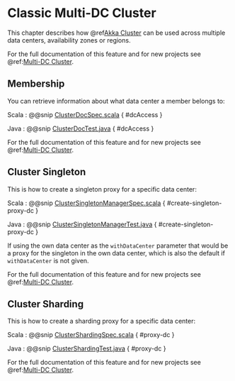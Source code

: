 # Classic Multi-DC Cluster

This chapter describes how @ref[Akka Cluster](cluster-usage.md) can be used across
multiple data centers, availability zones or regions.

For the full documentation of this feature and for new projects see @ref:[Multi-DC Cluster](typed/cluster-dc.md).

## Membership

You can retrieve information about what data center a member belongs to:

Scala
:  @@snip [ClusterDocSpec.scala](/docs/src/test/scala/docs/cluster/ClusterDocSpec.scala) { #dcAccess }

Java
:  @@snip [ClusterDocTest.java](/docs/src/test/java/jdocs/cluster/ClusterDocTest.java) { #dcAccess }

For the full documentation of this feature and for new projects see @ref:[Multi-DC Cluster](typed/cluster-dc.md#membership).

## Cluster Singleton

This is how to create a singleton proxy for a specific data center:

Scala
:  @@snip [ClusterSingletonManagerSpec.scala](/cluster-tools/src/multi-jvm/scala/org/apache/pekko/cluster/singleton/ClusterSingletonManagerSpec.scala) { #create-singleton-proxy-dc }

Java
:  @@snip [ClusterSingletonManagerTest.java](/cluster-tools/src/test/java/org/apache/pekko/cluster/singleton/ClusterSingletonManagerTest.java) { #create-singleton-proxy-dc }

If using the own data center as the `withDataCenter` parameter that would be a proxy for the singleton in the own data center, which
is also the default if `withDataCenter` is not given.

For the full documentation of this feature and for new projects see @ref:[Multi-DC Cluster](typed/cluster-dc.md#cluster-singleton).

## Cluster Sharding

This is how to create a sharding proxy for a specific data center:

Scala
:  @@snip [ClusterShardingSpec.scala](/cluster-sharding/src/multi-jvm/scala/org/apache/pekko/cluster/sharding/ClusterShardingSpec.scala) { #proxy-dc }

Java
:  @@snip [ClusterShardingTest.java](/docs/src/test/java/jdocs/sharding/ClusterShardingTest.java) { #proxy-dc }

For the full documentation of this feature and for new projects see @ref:[Multi-DC Cluster](typed/cluster-dc.md#cluster-sharding).
